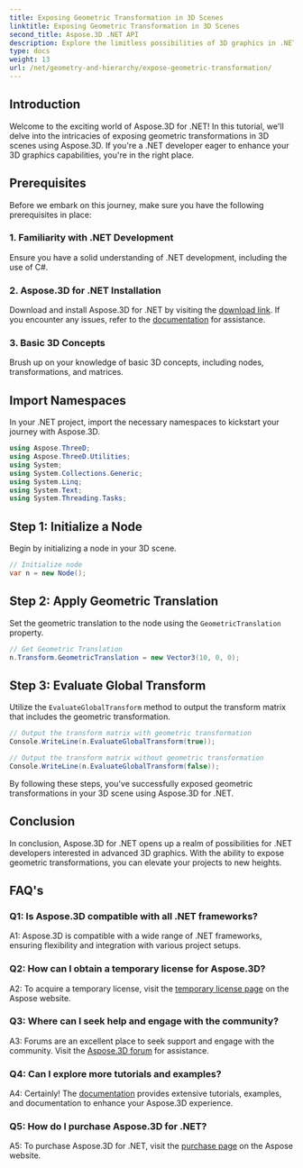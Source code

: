 ```yaml
---
title: Exposing Geometric Transformation in 3D Scenes
linktitle: Exposing Geometric Transformation in 3D Scenes
second_title: Aspose.3D .NET API
description: Explore the limitless possibilities of 3D graphics in .NET with Aspose.3D. Uncover geometric transformations effortlessly.
type: docs
weight: 13
url: /net/geometry-and-hierarchy/expose-geometric-transformation/
---
```

## Introduction

Welcome to the exciting world of Aspose.3D for .NET! In this tutorial, we'll delve into the intricacies of exposing geometric transformations in 3D scenes using Aspose.3D. If you're a .NET developer eager to enhance your 3D graphics capabilities, you're in the right place.

## Prerequisites

Before we embark on this journey, make sure you have the following prerequisites in place:

### 1. Familiarity with .NET Development

Ensure you have a solid understanding of .NET development, including the use of C#.

### 2. Aspose.3D for .NET Installation

Download and install Aspose.3D for .NET by visiting the [download link](https://releases.aspose.com/3d/net/). If you encounter any issues, refer to the [documentation](https://reference.aspose.com/3d/net/) for assistance.

### 3. Basic 3D Concepts

Brush up on your knowledge of basic 3D concepts, including nodes, transformations, and matrices.

## Import Namespaces

In your .NET project, import the necessary namespaces to kickstart your journey with Aspose.3D.

```csharp
using Aspose.ThreeD;
using Aspose.ThreeD.Utilities;
using System;
using System.Collections.Generic;
using System.Linq;
using System.Text;
using System.Threading.Tasks;
```

## Step 1: Initialize a Node

Begin by initializing a node in your 3D scene.

```csharp
// Initialize node 
var n = new Node();
```

## Step 2: Apply Geometric Translation

Set the geometric translation to the node using the `GeometricTranslation` property.

```csharp
// Get Geometric Translation
n.Transform.GeometricTranslation = new Vector3(10, 0, 0);
```

## Step 3: Evaluate Global Transform

Utilize the `EvaluateGlobalTransform` method to output the transform matrix that includes the geometric transformation.

```csharp
// Output the transform matrix with geometric transformation 
Console.WriteLine(n.EvaluateGlobalTransform(true));

// Output the transform matrix without geometric transformation
Console.WriteLine(n.EvaluateGlobalTransform(false));
```

By following these steps, you've successfully exposed geometric transformations in your 3D scene using Aspose.3D for .NET.

## Conclusion

In conclusion, Aspose.3D for .NET opens up a realm of possibilities for .NET developers interested in advanced 3D graphics. With the ability to expose geometric transformations, you can elevate your projects to new heights.

## FAQ's

### Q1: Is Aspose.3D compatible with all .NET frameworks?

A1: Aspose.3D is compatible with a wide range of .NET frameworks, ensuring flexibility and integration with various project setups.

### Q2: How can I obtain a temporary license for Aspose.3D?

A2: To acquire a temporary license, visit the [temporary license page](https://purchase.aspose.com/temporary-license/) on the Aspose website.

### Q3: Where can I seek help and engage with the community?

A3: Forums are an excellent place to seek support and engage with the community. Visit the [Aspose.3D forum](https://forum.aspose.com/c/3d/18) for assistance.

### Q4: Can I explore more tutorials and examples?

A4: Certainly! The [documentation](https://reference.aspose.com/3d/net/) provides extensive tutorials, examples, and documentation to enhance your Aspose.3D experience.

### Q5: How do I purchase Aspose.3D for .NET?

A5: To purchase Aspose.3D for .NET, visit the [purchase page](https://purchase.aspose.com/buy) on the Aspose website.
